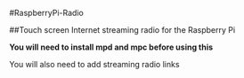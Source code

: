 #RaspberryPi-Radio


##Touch screen Internet streaming radio for the Raspberry Pi

**You will need to install mpd and mpc before using this**

You will also need to add streaming radio links


